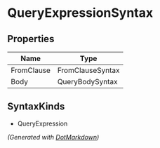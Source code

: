 # QueryExpressionSyntax

## Properties

| Name       | Type             |
| ---------- | ---------------- |
| FromClause | FromClauseSyntax |
| Body       | QueryBodySyntax  |

## SyntaxKinds

* QueryExpression

*\(Generated with [DotMarkdown](http://github.com/JosefPihrt/DotMarkdown)\)*